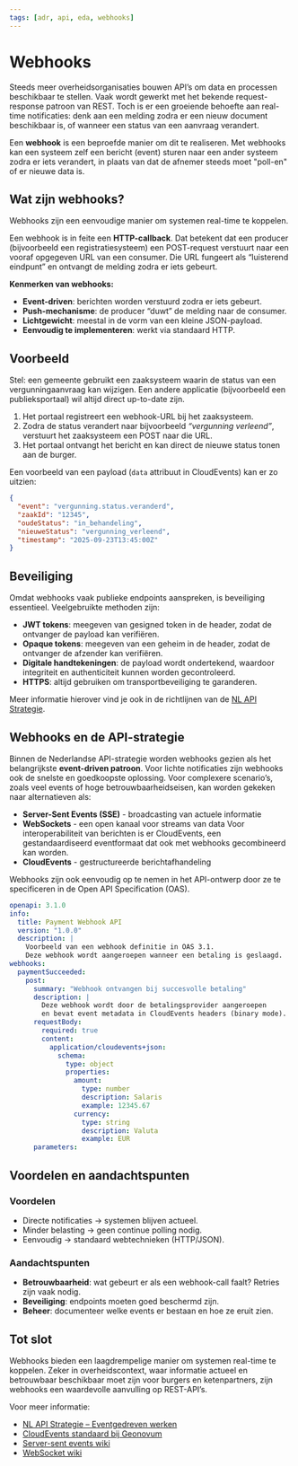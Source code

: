 ```yaml
---
tags: [adr, api, eda, webhooks]
---
```


# Webhooks

Steeds meer overheidsorganisaties bouwen API’s om data en processen beschikbaar
te stellen. Vaak wordt gewerkt met het bekende request-response patroon van
REST. Toch is er een groeiende behoefte aan real-time notificaties: denk aan een
melding zodra er een nieuw document beschikbaar is, of wanneer een status van
een aanvraag verandert.

Een **webhook** is een beproefde manier om dit te realiseren. Met webhooks kan
een systeem zelf een bericht (event) sturen naar een ander systeem zodra er iets
verandert, in plaats van dat de afnemer steeds moet "poll-en" of er nieuwe data
is.

## Wat zijn webhooks?

Webhooks zijn een eenvoudige manier om systemen real-time te koppelen.

Een webhook is in feite een **HTTP-callback**. Dat betekent dat een producer
(bijvoorbeeld een registratiesysteem) een POST-request verstuurt naar een vooraf
opgegeven URL van een consumer. Die URL fungeert als “luisterend eindpunt” en
ontvangt de melding zodra er iets gebeurt.

**Kenmerken van webhooks:**

- **Event-driven**: berichten worden verstuurd zodra er iets gebeurt.
- **Push-mechanisme**: de producer “duwt” de melding naar de consumer.
- **Lichtgewicht**: meestal in de vorm van een kleine JSON-payload.
- **Eenvoudig te implementeren**: werkt via standaard HTTP.

## Voorbeeld

Stel: een gemeente gebruikt een zaaksysteem waarin de status van een
vergunningaanvraag kan wijzigen. Een andere applicatie (bijvoorbeeld een
publieksportaal) wil altijd direct up-to-date zijn.

1. Het portaal registreert een webhook-URL bij het zaaksysteem.
2. Zodra de status verandert naar bijvoorbeeld _“vergunning verleend”_,
   verstuurt het zaaksysteem een POST naar die URL.
3. Het portaal ontvangt het bericht en kan direct de nieuwe status tonen aan de
   burger.

Een voorbeeld van een payload (`data` attribuut in CloudEvents)  kan er zo uitzien:

```json
{
  "event": "vergunning.status.veranderd",
  "zaakId": "12345",
  "oudeStatus": "in_behandeling",
  "nieuweStatus": "vergunning_verleend",
  "timestamp": "2025-09-23T13:45:00Z"
}
```

## Beveiliging

Omdat webhooks vaak publieke endpoints aanspreken, is beveiliging essentieel.
Veelgebruikte methoden zijn:

- **JWT tokens**: meegeven van gesigned token in de header, zodat de ontvanger
  de payload kan verifiëren.
- **Opaque tokens**: meegeven van een geheim in de header, zodat de ontvanger de
  afzender kan verifiëren.
- **Digitale handtekeningen**: de payload wordt ondertekend, waardoor
  integriteit en authenticiteit kunnen worden gecontroleerd.
- **HTTPS**: altijd gebruiken om transportbeveiliging te garanderen.

Meer informatie hierover vind je ook in de richtlijnen van de
[NL API Strategie](https://developer.overheid.nl/communities/kennisplatform-apis/).

## Webhooks en de API-strategie

Binnen de Nederlandse API-strategie worden webhooks gezien als het belangrijkste
**event-driven patroon**. Voor lichte notificaties zijn webhooks ook de snelste
en goedkoopste oplossing. Voor complexere scenario’s, zoals veel events of hoge
betrouwbaarheidseisen, kan worden gekeken naar alternatieven als:

- **Server-Sent Events (SSE)** - broadcasting van actuele informatie
- **WebSockets** - een open kanaal voor streams van data Voor interoperabiliteit
  van berichten is er CloudEvents, een gestandaardiseerd eventformaat dat ook
  met webhooks gecombineerd kan worden.
- **CloudEvents** - gestructureerde berichtafhandeling

Webhooks zijn ook eenvoudig op te nemen in het API-ontwerp door ze te
specificeren in de Open API Specification (OAS).

```YAML
openapi: 3.1.0
info:
  title: Payment Webhook API
  version: "1.0.0"
  description: |
    Voorbeeld van een webhook definitie in OAS 3.1.
    Deze webhook wordt aangeroepen wanneer een betaling is geslaagd.
webhooks:
  paymentSucceeded:
    post:
      summary: "Webhook ontvangen bij succesvolle betaling"
      description: |
        Deze webhook wordt door de betalingsprovider aangeroepen
        en bevat event metadata in CloudEvents headers (binary mode).
      requestBody:
        required: true
        content:
          application/cloudevents+json:
            schema:
              type: object
              properties:
                amount:
                  type: number
                  description: Salaris
                  example: 12345.67
                currency:
                  type: string
                  description: Valuta
                  example: EUR
      parameters:
```

## Voordelen en aandachtspunten

### Voordelen

- Directe notificaties → systemen blijven actueel.
- Minder belasting → geen continue polling nodig.
- Eenvoudig → standaard webtechnieken (HTTP/JSON).

### Aandachtspunten

- **Betrouwbaarheid**: wat gebeurt er als een webhook-call faalt? Retries zijn
  vaak nodig.
- **Beveiliging**: endpoints moeten goed beschermd zijn.
- **Beheer**: documenteer welke events er bestaan en hoe ze eruit zien.

## Tot slot

Webhooks bieden een laagdrempelige manier om systemen real-time te koppelen.
Zeker in overheidscontext, waar informatie actueel en betrouwbaar beschikbaar
moet zijn voor burgers en ketenpartners, zijn webhooks een waardevolle
aanvulling op REST-API’s.

Voor meer informatie:

- [NL API Strategie – Eventgedreven werken](https://developer.overheid.nl/communities/kennisplatform-apis/)
- [CloudEvents standaard bij Geonovum](https://www.gemmaonline.nl/wiki/De_CloudEvents_standaard)
- [Server-sent events wiki](https://en.wikipedia.org/wiki/Server-sent_events)
- [WebSocket wiki](https://en.wikipedia.org/wiki/WebSocket)

